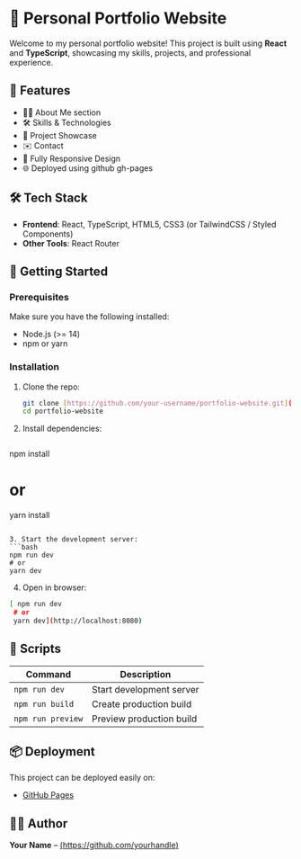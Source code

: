 # 🚀 Personal Portfolio Website

Welcome to my personal portfolio website! This project is built using **React** and **TypeScript**, showcasing my skills, projects, and professional experience.

## 📌 Features

- 🧑‍💻 About Me section
- 🛠️ Skills & Technologies
- 📂 Project Showcase
- ✉️ Contact
- 📱 Fully Responsive Design
- 🌐 Deployed using github gh-pages

## 🛠 Tech Stack

- **Frontend**: React, TypeScript, HTML5, CSS3 (or TailwindCSS / Styled Components)
- **Other Tools**: React Router

## 🚀 Getting Started

### Prerequisites

Make sure you have the following installed:
- Node.js (>= 14)
- npm or yarn

### Installation

1. Clone the repo:
   ```bash
   git clone [https://github.com/your-username/portfolio-website.git](https://github.com/JATPresentacion97?tab=repositories)
   cd portfolio-website
   ```
   
2. Install dependencies:
   ```bash
  npm install
  # or
  yarn install
   ```

3. Start the development server:
   ```bash
  npm run dev
  # or
  yarn dev
   ```

4. Open in browser:
 ```bash
 [ npm run dev
  # or
  yarn dev](http://localhost:8080)
   ```

## 🧾 Scripts

| Command           | Description               |
|------------------|---------------------------|
| `npm run dev`     | Start development server  |
| `npm run build`   | Create production build   |
| `npm run preview` | Preview production build  |

## 📦 Deployment

This project can be deployed easily on:
- [GitHub Pages](https://pages.github.com)

## 🧑‍🎨 Author

**Your Name** – [(https://github.com/yourhandle)](https://github.com/JATPresentacion97)

